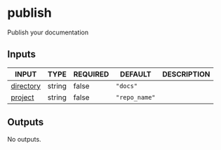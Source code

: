 # publish

Publish your documentation

## Inputs

<!-- AUTO-DOC-INPUT:START - Do not remove or modify this section -->

|                            INPUT                            |  TYPE  | REQUIRED |    DEFAULT    | DESCRIPTION |
|-------------------------------------------------------------|--------|----------|---------------|-------------|
| <a name="input_directory"></a>[directory](#input_directory) | string |  false   |   `"docs"`    |             |
|    <a name="input_project"></a>[project](#input_project)    | string |  false   | `"repo_name"` |             |

<!-- AUTO-DOC-INPUT:END -->

## Outputs

<!-- AUTO-DOC-OUTPUT:START - Do not remove or modify this section -->
No outputs.
<!-- AUTO-DOC-OUTPUT:END -->
